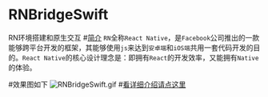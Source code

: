# RNBridgeSwift
RN环境搭建和原生交互
#[简介](http://www.jianshu.com/p/1537bb431d12)
`RN`全称`React Native`，是`Facebook`公司推出的一款能够跨平台开发的框架，其能够使用`js`来达到`安卓端`和`iOS端`共用一套代码开发的目的。` React Native `的核心设计理念是：即拥有`React`的开发效率，又能拥有`Native`的体验。

#效果图如下
![RNBridgeSwift.gif](http://upload-images.jianshu.io/upload_images/3873966-bb31ce8c0166fec9.gif?imageMogr2/auto-orient/strip)
#[看详细介绍请点这里](http://www.jianshu.com/p/1537bb431d12)
